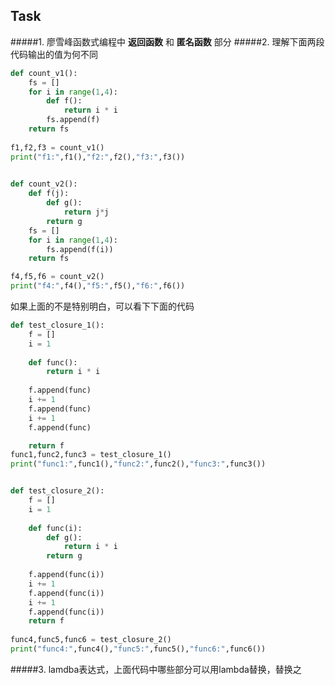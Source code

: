 ## Task
#####1. 廖雪峰函数式编程中 **返回函数** 和 **匿名函数** 部分
#####2. 理解下面两段代码输出的值为何不同  

```python
def count_v1():
	fs = []
	for i in range(1,4):
		def f():
			return i * i
		fs.append(f)
	return fs
	
f1,f2,f3 = count_v1()
print("f1:",f1(),"f2:",f2(),"f3:",f3())

	
def count_v2():
	def f(j):
		def g():
			return j*j
		return g
	fs = []
	for i in range(1,4):
		fs.append(f(i))
	return fs

f4,f5,f6 = count_v2()
print("f4:",f4(),"f5:",f5(),"f6:",f6())
```  
如果上面的不是特别明白，可以看下下面的代码

```python
def test_closure_1():
	f = []
	i = 1
	
	def func():
		return i * i
	
	f.append(func)
	i += 1
	f.append(func)
	i += 1
	f.append(func)

	return f
func1,func2,func3 = test_closure_1()
print("func1:",func1(),"func2:",func2(),"func3:",func3())


def test_closure_2():
	f = []
	i = 1
	
	def func(i):
		def g():
			return i * i
		return g
	
	f.append(func(i))
	i += 1
	f.append(func(i))
	i += 1
	f.append(func(i))
	return f
	
func4,func5,func6 = test_closure_2()
print("func4:",func4(),"func5:",func5(),"func6:",func6()) 
```  

#####3. lamdba表达式，上面代码中哪些部分可以用lambda替换，替换之